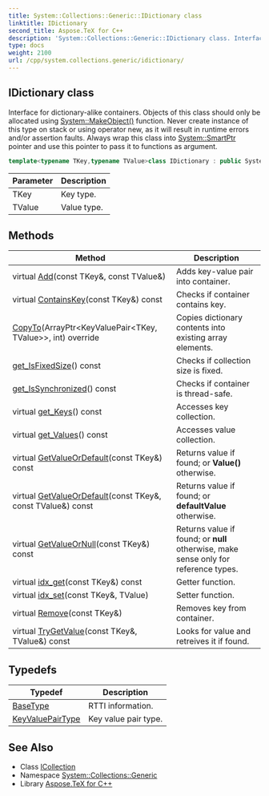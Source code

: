 ```yaml
---
title: System::Collections::Generic::IDictionary class
linktitle: IDictionary
second_title: Aspose.TeX for C++
description: 'System::Collections::Generic::IDictionary class. Interface for dictionary-alike containers. Objects of this class should only be allocated using System::MakeObject() function. Never create instance of this type on stack or using operator new, as it will result in runtime errors and/or assertion faults. Always wrap this class into System::SmartPtr pointer and use this pointer to pass it to functions as argument in C++.'
type: docs
weight: 2100
url: /cpp/system.collections.generic/idictionary/
---
```

## IDictionary class


Interface for dictionary-alike containers. Objects of this class should only be allocated using [System::MakeObject()](../../system/makeobject/) function. Never create instance of this type on stack or using operator new, as it will result in runtime errors and/or assertion faults. Always wrap this class into [System::SmartPtr](../../system/smartptr/) pointer and use this pointer to pass it to functions as argument.

```cpp
template<typename TKey,typename TValue>class IDictionary : public System::Collections::Generic::ICollection<KeyValuePair<TKey, TValue>>
```


| Parameter | Description |
| --- | --- |
| TKey | Key type. |
| TValue | Value type. |
## Methods

| Method | Description |
| --- | --- |
| virtual [Add](./add/)(const TKey\&, const TValue\&) | Adds key-value pair into container. |
| virtual [ContainsKey](./containskey/)(const TKey\&) const | Checks if container contains key. |
| [CopyTo](./copyto/)(ArrayPtr\<KeyValuePair\<TKey, TValue\>\>, int) override | Copies dictionary contents into existing array elements. |
| [get_IsFixedSize](./get_isfixedsize/)() const | Checks if collection size is fixed. |
| [get_IsSynchronized](./get_issynchronized/)() const | Checks if container is thread-safe. |
| virtual [get_Keys](./get_keys/)() const | Accesses key collection. |
| virtual [get_Values](./get_values/)() const | Accesses value collection. |
| virtual [GetValueOrDefault](./getvalueordefault/)(const TKey\&) const | Returns value if found; or **Value()** otherwise. |
| virtual [GetValueOrDefault](./getvalueordefault/)(const TKey\&, const TValue\&) const | Returns value if found; or **defaultValue** otherwise. |
| virtual [GetValueOrNull](./getvalueornull/)(const TKey\&) const | Returns value if found; or **null** otherwise, make sense only for reference types. |
| virtual [idx_get](./idx_get/)(const TKey\&) const | Getter function. |
| virtual [idx_set](./idx_set/)(const TKey\&, TValue) | Setter function. |
| virtual [Remove](./remove/)(const TKey\&) | Removes key from container. |
| virtual [TryGetValue](./trygetvalue/)(const TKey\&, TValue\&) const | Looks for value and retreives it if found. |
## Typedefs

| Typedef | Description |
| --- | --- |
| [BaseType](./basetype/) | RTTI information. |
| [KeyValuePairType](./keyvaluepairtype/) | Key value pair type. |

## See Also

* Class [ICollection](../icollection/)
* Namespace [System::Collections::Generic](../)
* Library [Aspose.TeX for C++](../../)
